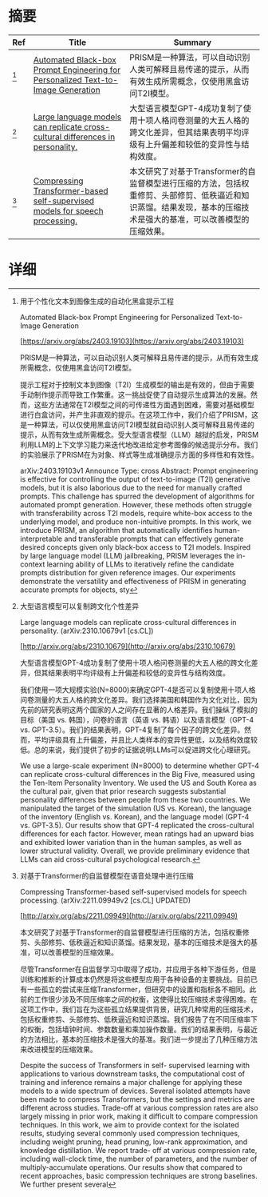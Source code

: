 # 摘要

| Ref | Title | Summary |
| --- | --- | --- |
| [^1] | [Automated Black-box Prompt Engineering for Personalized Text-to-Image Generation](https://arxiv.org/abs/2403.19103) | PRISM是一种算法，可以自动识别人类可解释且易传递的提示，从而有效生成所需概念，仅使用黑盒访问T2I模型。 |
| [^2] | [Large language models can replicate cross-cultural differences in personality.](http://arxiv.org/abs/2310.10679) | 大型语言模型GPT-4成功复制了使用十项人格问卷测量的大五人格的跨文化差异，但其结果表明平均评级有上升偏差和较低的变异性与结构效度。 |
| [^3] | [Compressing Transformer-based self-supervised models for speech processing.](http://arxiv.org/abs/2211.09949) | 本文研究了对基于Transformer的自监督模型进行压缩的方法，包括权重修剪、头部修剪、低秩逼近和知识蒸馏。结果发现，基本的压缩技术是强大的基准，可以改善模型的压缩效果。 |

# 详细

[^1]: 用于个性化文本到图像生成的自动化黑盒提示工程

    Automated Black-box Prompt Engineering for Personalized Text-to-Image Generation

    [https://arxiv.org/abs/2403.19103](https://arxiv.org/abs/2403.19103)

    PRISM是一种算法，可以自动识别人类可解释且易传递的提示，从而有效生成所需概念，仅使用黑盒访问T2I模型。

    

    提示工程对于控制文本到图像（T2I）生成模型的输出是有效的，但由于需要手动制作提示而导致工作繁重。这一挑战促使了自动提示生成算法的发展。然而，这些方法通常在T2I模型之间的可传递性方面遇到困难，需要对基础模型进行白盒访问，并产生非直观的提示。在这项工作中，我们介绍了PRISM，这是一种算法，可以仅使用黑盒访问T2I模型就自动识别人类可解释且易传递的提示，从而有效生成所需概念。受大型语言模型（LLM）越狱的启发，PRISM利用LLM的上下文学习能力来迭代地改进给定参考图像的候选提示分布。我们的实验展示了PRISM在为对象、样式等生成准确提示方面的多样性和有效性。

    arXiv:2403.19103v1 Announce Type: cross  Abstract: Prompt engineering is effective for controlling the output of text-to-image (T2I) generative models, but it is also laborious due to the need for manually crafted prompts. This challenge has spurred the development of algorithms for automated prompt generation. However, these methods often struggle with transferability across T2I models, require white-box access to the underlying model, and produce non-intuitive prompts. In this work, we introduce PRISM, an algorithm that automatically identifies human-interpretable and transferable prompts that can effectively generate desired concepts given only black-box access to T2I models. Inspired by large language model (LLM) jailbreaking, PRISM leverages the in-context learning ability of LLMs to iteratively refine the candidate prompts distribution for given reference images. Our experiments demonstrate the versatility and effectiveness of PRISM in generating accurate prompts for objects, sty
    
[^2]: 大型语言模型可以复制跨文化个性差异

    Large language models can replicate cross-cultural differences in personality. (arXiv:2310.10679v1 [cs.CL])

    [http://arxiv.org/abs/2310.10679](http://arxiv.org/abs/2310.10679)

    大型语言模型GPT-4成功复制了使用十项人格问卷测量的大五人格的跨文化差异，但其结果表明平均评级有上升偏差和较低的变异性与结构效度。

    

    我们使用一项大规模实验(N=8000)来确定GPT-4是否可以复制使用十项人格问卷测量的大五人格的跨文化差异。我们选择美国和韩国作为文化对比，因为先前的研究表明这两个国家的人之间存在显著的人格差异。我们操纵了模拟的目标（美国 vs. 韩国），问卷的语言（英语 vs. 韩语）以及语言模型（GPT-4 vs. GPT-3.5）。我们的结果表明，GPT-4复制了每个因子的跨文化差异。然而，平均评级具有上升偏差，并且比人类样本的变异性更低，以及结构效度较低。总的来说，我们提供了初步的证据说明LLMs可以促进跨文化心理研究。

    We use a large-scale experiment (N=8000) to determine whether GPT-4 can replicate cross-cultural differences in the Big Five, measured using the Ten-Item Personality Inventory. We used the US and South Korea as the cultural pair, given that prior research suggests substantial personality differences between people from these two countries. We manipulated the target of the simulation (US vs. Korean), the language of the inventory (English vs. Korean), and the language model (GPT-4 vs. GPT-3.5). Our results show that GPT-4 replicated the cross-cultural differences for each factor. However, mean ratings had an upward bias and exhibited lower variation than in the human samples, as well as lower structural validity. Overall, we provide preliminary evidence that LLMs can aid cross-cultural psychological research.
    
[^3]: 对基于Transformer的自监督模型在语音处理中进行压缩

    Compressing Transformer-based self-supervised models for speech processing. (arXiv:2211.09949v2 [cs.CL] UPDATED)

    [http://arxiv.org/abs/2211.09949](http://arxiv.org/abs/2211.09949)

    本文研究了对基于Transformer的自监督模型进行压缩的方法，包括权重修剪、头部修剪、低秩逼近和知识蒸馏。结果发现，基本的压缩技术是强大的基准，可以改善模型的压缩效果。

    

    尽管Transformer在自监督学习中取得了成功，并应用于各种下游任务，但是训练和推断的计算成本仍然是将这些模型应用于各种设备的主要挑战。目前已有一些孤立的尝试来压缩Transformer，但研究中的设置和指标各不相同。此前的工作很少涉及不同压缩率之间的权衡，这使得比较压缩技术变得困难。在这项工作中，我们旨在为这些孤立结果提供背景，研究几种常用的压缩技术，包括权重修剪、头部修剪、低秩逼近和知识蒸馏。我们报告了在不同压缩率下的权衡，包括墙钟时间、参数数量和乘加操作数量。我们的结果表明，与最近的方法相比，基本的压缩技术是强大的基准。我们进一步提出了几种压缩方法来改进模型的压缩效果。

    Despite the success of Transformers in self- supervised learning with applications to various downstream tasks, the computational cost of training and inference remains a major challenge for applying these models to a wide spectrum of devices. Several isolated attempts have been made to compress Transformers, but the settings and metrics are different across studies. Trade-off at various compression rates are also largely missing in prior work, making it difficult to compare compression techniques. In this work, we aim to provide context for the isolated results, studying several commonly used compression techniques, including weight pruning, head pruning, low-rank approximation, and knowledge distillation. We report trade- off at various compression rate, including wall-clock time, the number of parameters, and the number of multiply-accumulate operations. Our results show that compared to recent approaches, basic compression techniques are strong baselines. We further present several
    

